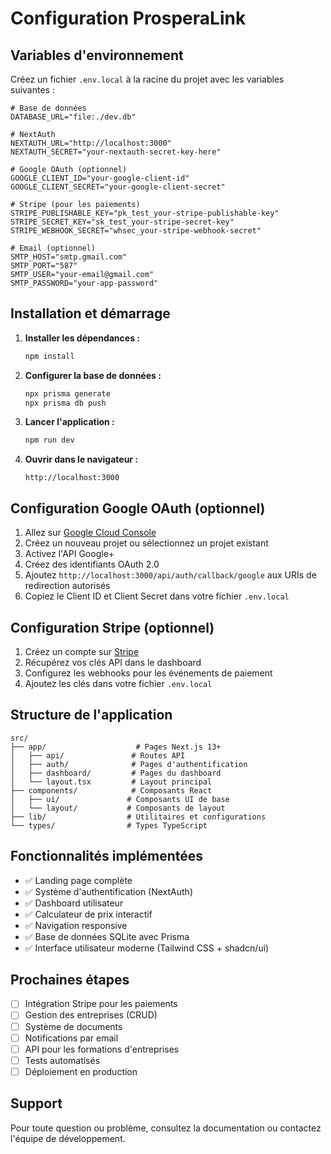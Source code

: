 # Configuration ProsperaLink

## Variables d'environnement

Créez un fichier `.env.local` à la racine du projet avec les variables suivantes :

```env
# Base de données
DATABASE_URL="file:./dev.db"

# NextAuth
NEXTAUTH_URL="http://localhost:3000"
NEXTAUTH_SECRET="your-nextauth-secret-key-here"

# Google OAuth (optionnel)
GOOGLE_CLIENT_ID="your-google-client-id"
GOOGLE_CLIENT_SECRET="your-google-client-secret"

# Stripe (pour les paiements)
STRIPE_PUBLISHABLE_KEY="pk_test_your-stripe-publishable-key"
STRIPE_SECRET_KEY="sk_test_your-stripe-secret-key"
STRIPE_WEBHOOK_SECRET="whsec_your-stripe-webhook-secret"

# Email (optionnel)
SMTP_HOST="smtp.gmail.com"
SMTP_PORT="587"
SMTP_USER="your-email@gmail.com"
SMTP_PASSWORD="your-app-password"
```

## Installation et démarrage

1. **Installer les dépendances :**
   ```bash
   npm install
   ```

2. **Configurer la base de données :**
   ```bash
   npx prisma generate
   npx prisma db push
   ```

3. **Lancer l'application :**
   ```bash
   npm run dev
   ```

4. **Ouvrir dans le navigateur :**
   ```
   http://localhost:3000
   ```

## Configuration Google OAuth (optionnel)

1. Allez sur [Google Cloud Console](https://console.cloud.google.com/)
2. Créez un nouveau projet ou sélectionnez un projet existant
3. Activez l'API Google+ 
4. Créez des identifiants OAuth 2.0
5. Ajoutez `http://localhost:3000/api/auth/callback/google` aux URIs de redirection autorisés
6. Copiez le Client ID et Client Secret dans votre fichier `.env.local`

## Configuration Stripe (optionnel)

1. Créez un compte sur [Stripe](https://stripe.com/)
2. Récupérez vos clés API dans le dashboard
3. Configurez les webhooks pour les événements de paiement
4. Ajoutez les clés dans votre fichier `.env.local`

## Structure de l'application

```
src/
├── app/                    # Pages Next.js 13+
│   ├── api/               # Routes API
│   ├── auth/              # Pages d'authentification
│   ├── dashboard/         # Pages du dashboard
│   └── layout.tsx         # Layout principal
├── components/            # Composants React
│   ├── ui/               # Composants UI de base
│   └── layout/           # Composants de layout
├── lib/                  # Utilitaires et configurations
└── types/                # Types TypeScript
```

## Fonctionnalités implémentées

- ✅ Landing page complète
- ✅ Système d'authentification (NextAuth)
- ✅ Dashboard utilisateur
- ✅ Calculateur de prix interactif
- ✅ Navigation responsive
- ✅ Base de données SQLite avec Prisma
- ✅ Interface utilisateur moderne (Tailwind CSS + shadcn/ui)

## Prochaines étapes

- [ ] Intégration Stripe pour les paiements
- [ ] Gestion des entreprises (CRUD)
- [ ] Système de documents
- [ ] Notifications par email
- [ ] API pour les formations d'entreprises
- [ ] Tests automatisés
- [ ] Déploiement en production

## Support

Pour toute question ou problème, consultez la documentation ou contactez l'équipe de développement. 